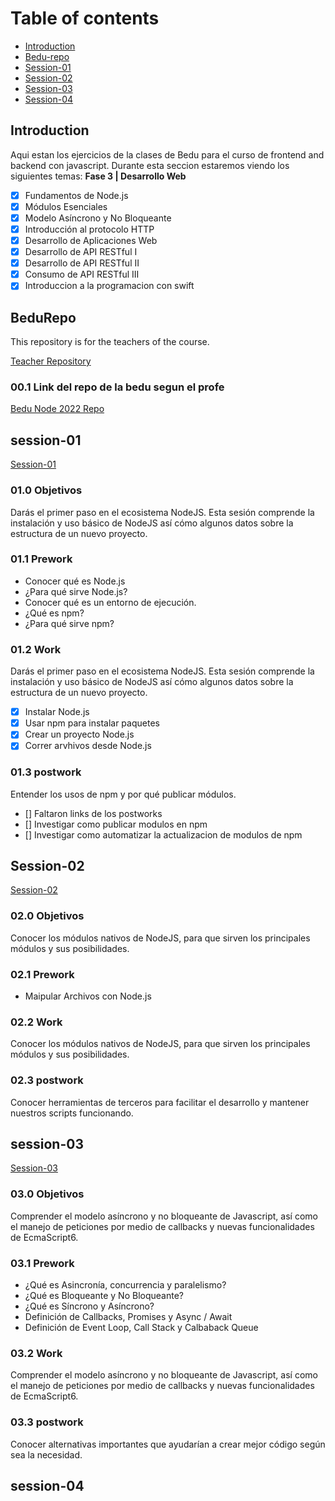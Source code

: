 # Table of contents

- [Introduction](#introduction)
- [Bedu-repo](#bedurepo)
- [Session-01](#session-01)
- [Session-02](#session-02)
- [Session-03](#session-03)
- [Session-04](#session-04)

## Introduction

Aqui estan los ejercicios de la clases de Bedu para el curso de frontend and backend con javascript. Durante esta seccion estaremos viendo los siguientes temas:
**Fase 3 | Desarrollo Web**

- [x] Fundamentos de Node.js
- [x] Módulos Esenciales
- [x] Modelo Asíncrono y No Bloqueante
- [x] Introducción al protocolo HTTP
- [x] Desarrollo de Aplicaciones Web
- [x] Desarrollo de API RESTful I
- [x] Desarrollo de API RESTful II
- [x] Consumo de API RESTful III
- [x] Introduccion a la programacion con swift

## BeduRepo

This repository is for the teachers of the course.

[Teacher Repository](https://github.com/andres2093/dw_santander_f3-c1)

### 00.1 Link del repo de la bedu segun el profe

[Bedu Node 2022 Repo](https://github.com/beduExpert/Backend-con-NodeJS-Santander-2020-2021)

## session-01

[Session-01](./Session%2001/)

### 01.0 Objetivos

Darás el primer paso en el ecosistema NodeJS. Esta sesión comprende la instalación y uso básico de NodeJS así cómo algunos datos sobre la estructura de un nuevo proyecto.

### 01.1 Prework

- Conocer qué es Node.js
- ¿Para qué sirve Node.js?
- Conocer qué es un entorno de ejecución.
- ¿Qué es npm?
- ¿Para qué sirve npm?

### 01.2 Work

Darás el primer paso en el ecosistema NodeJS. Esta sesión comprende la instalación y uso básico de NodeJS así cómo algunos datos sobre la estructura de un nuevo proyecto.

- [x] Instalar Node.js
- [x] Usar npm para instalar paquetes
- [x] Crear un proyecto Node.js
- [x] Correr arvhivos desde Node.js

### 01.3 postwork

Entender los usos de npm y por qué publicar módulos.

- [] Faltaron links de los postworks
- [] Investigar como publicar modulos en npm
- [] Investigar como automatizar la actualizacion de modulos de npm

## Session-02

[Session-02](./Session%2002/)

### 02.0 Objetivos

Conocer los módulos nativos de NodeJS, para que sirven los principales módulos y sus posibilidades.

### 02.1 Prework

- Maipular Archivos con Node.js

### 02.2 Work

Conocer los módulos nativos de NodeJS, para que sirven los principales módulos y sus posibilidades.

### 02.3 postwork

Conocer herramientas de terceros para facilitar el desarrollo y mantener nuestros scripts funcionando.

## session-03

[Session-03](./Session%2003/)

### 03.0 Objetivos

Comprender el modelo asíncrono y no bloqueante de Javascript, así como el manejo de peticiones por medio de callbacks y nuevas funcionalidades de EcmaScript6.

### 03.1 Prework

- ¿Qué es Asincronía, concurrencia y paralelismo?
- ¿Qué es Bloqueante y No Bloqueante?
- ¿Qué es Síncrono y Asíncrono?
- Definición de Callbacks, Promises y Async / Await
- Definición de Event Loop, Call Stack y Calbaback Queue

### 03.2 Work

Comprender el modelo asíncrono y no bloqueante de Javascript, así como el manejo de peticiones por medio de callbacks y nuevas funcionalidades de EcmaScript6.

### 03.3 postwork

Conocer alternativas importantes que ayudarían a crear mejor código según sea la necesidad.

## session-04
